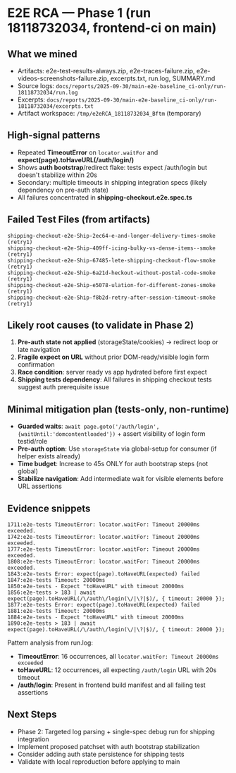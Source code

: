 # E2E RCA — Phase 1 (run 18118732034, frontend-ci on main)

## What we mined
- Artifacts: e2e-test-results-always.zip, e2e-traces-failure.zip, e2e-videos-screenshots-failure.zip, excerpts.txt, run.log, SUMMARY.md
- Source logs: `docs/reports/2025-09-30/main-e2e-baseline_ci-only/run-18118732034/run.log`
- Excerpts: `docs/reports/2025-09-30/main-e2e-baseline_ci-only/run-18118732034/excerpts.txt`
- Artifact workspace: `/tmp/e2eRCA_18118732034_Bftm` (temporary)

## High-signal patterns
- Repeated **TimeoutError** on `locator.waitFor` and **expect(page).toHaveURL(/auth/login/)**
- Shows **auth bootstrap**/redirect flake: tests expect /auth/login but doesn't stabilize within 20s
- Secondary: multiple timeouts in shipping integration specs (likely dependency on pre-auth state)
- All failures concentrated in **shipping-checkout.e2e.spec.ts**

## Failed Test Files (from artifacts)
```
shipping-checkout-e2e-Ship-2ec64-e-and-longer-delivery-times-smoke (retry1)
shipping-checkout-e2e-Ship-409ff-icing-bulky-vs-dense-items--smoke (retry1)
shipping-checkout-e2e-Ship-67485-lete-shipping-checkout-flow-smoke (retry1)
shipping-checkout-e2e-Ship-6a21d-heckout-without-postal-code-smoke (retry1)
shipping-checkout-e2e-Ship-e5078-ulation-for-different-zones-smoke (retry1)
shipping-checkout-e2e-Ship-f8b2d-retry-after-session-timeout-smoke (retry1)
```

## Likely root causes (to validate in Phase 2)
1. **Pre-auth state not applied** (storageState/cookies) → redirect loop or late navigation
2. **Fragile expect on URL** without prior DOM-ready/visible login form confirmation
3. **Race condition**: server ready vs app hydrated before first expect
4. **Shipping tests dependency**: All failures in shipping checkout tests suggest auth prerequisite issue

## Minimal mitigation plan (tests-only, non-runtime)
- **Guarded waits**: `await page.goto('/auth/login', {waitUntil:'domcontentloaded'})` + assert visibility of login form testid/role
- **Pre-auth option**: Use `storageState` via global-setup for consumer (if helper exists already)
- **Time budget**: Increase to 45s ONLY for auth bootstrap steps (not global)
- **Stabilize navigation**: Add intermediate wait for visible elements before URL assertions

## Evidence snippets
```
1711:e2e-tests TimeoutError: locator.waitFor: Timeout 20000ms exceeded.
1742:e2e-tests TimeoutError: locator.waitFor: Timeout 20000ms exceeded.
1777:e2e-tests TimeoutError: locator.waitFor: Timeout 20000ms exceeded.
1808:e2e-tests TimeoutError: locator.waitFor: Timeout 20000ms exceeded.
1843:e2e-tests Error: expect(page).toHaveURL(expected) failed
1847:e2e-tests Timeout: 20000ms
1850:e2e-tests - Expect "toHaveURL" with timeout 20000ms
1856:e2e-tests > 183 | await expect(page).toHaveURL(/\/auth\/login(\/|\?|$)/, { timeout: 20000 });
1877:e2e-tests Error: expect(page).toHaveURL(expected) failed
1881:e2e-tests Timeout: 20000ms
1884:e2e-tests - Expect "toHaveURL" with timeout 20000ms
1890:e2e-tests > 183 | await expect(page).toHaveURL(/\/auth\/login(\/|\?|$)/, { timeout: 20000 });
```

Pattern analysis from run.log:
- **TimeoutError**: 16 occurrences, all `locator.waitFor: Timeout 20000ms exceeded`
- **toHaveURL**: 12 occurrences, all expecting `/auth/login` URL with 20s timeout
- **/auth/login**: Present in frontend build manifest and all failing test assertions

## Next Steps
- Phase 2: Targeted log parsing + single-spec debug run for shipping integration
- Implement proposed patchset with auth bootstrap stabilization
- Consider adding auth state persistence for shipping tests
- Validate with local reproduction before applying to main
